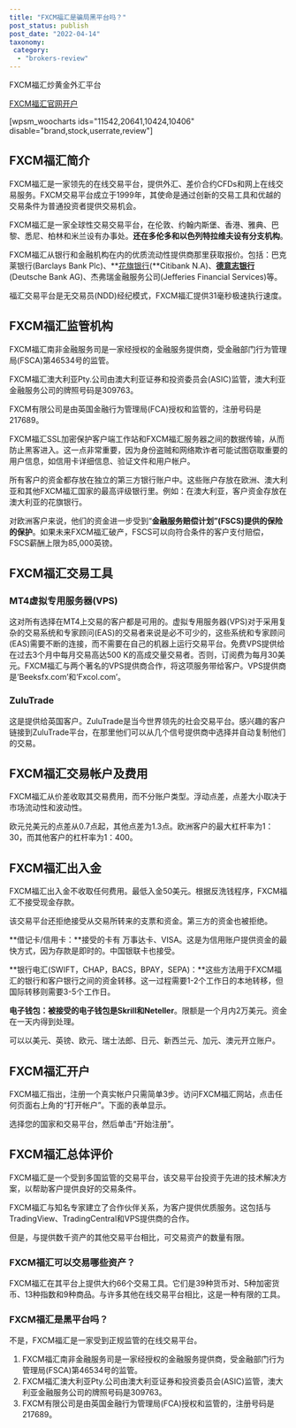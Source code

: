 ```yaml
---
title: "FXCM福汇是骗局黑平台吗？"
post_status: publish
post_date: "2022-04-14"
taxonomy:
 category: 
  - "brokers-review"
---
```


FXCM福汇炒黄金外汇平台

[FXCM福汇官网开户](https://www.ifttt.fun/go/fxcm-cn/)

[wpsm_woocharts ids="11542,20641,10424,10406" disable="brand,stock,userrate,review"]

## **FXCM福汇简介**

FXCM福汇是一家领先的在线交易平台，提供外汇、差价合约CFDs和网上在线交易服务。FXCM交易平台成立于1999年，其使命是通过创新的交易工具和优越的交易条件为普通投资者提供交易机会。

FXCM福汇是一家全球性交易交易平台，在伦敦、约翰内斯堡、香港、雅典、巴黎、悉尼、柏林和米兰设有办事处。**还在多伦多和以色列特拉维夫设有分支机构**。

FXCM福汇从银行和金融机构在内的优质流动性提供商那里获取报价。包括：巴克莱银行(Barclays Bank Plc)、**[花旗银行](https://www.citibank.com.cn/)(**Citibank N.A)、[**德意志银行**](https://china.db.com/china/)(Deutsche Bank AG)、杰弗瑞金融服务公司(Jefferies Financial Services)等。

福汇交易平台是无交易员(NDD)经纪模式，FXCM福汇提供31毫秒极速执行速度。

## **FXCM福汇监管机构**

FXCM福汇南非金融服务司是一家经授权的金融服务提供商，受金融部门行为管理局(FSCA)第46534号的监管。

FXCM福汇澳大利亚Pty.公司由澳大利亚证券和投资委员会(ASIC)监管，澳大利亚金融服务公司的牌照号码是309763。

FXCM有限公司是由英国金融行为管理局(FCA)授权和监管的，注册号码是217689。

FXCM福汇SSL加密保护客户端工作站和FXCM福汇服务器之间的数据传输，从而防止黑客进入。这一点非常重要，因为身份盗贼和网络欺诈者可能试图窃取重要的用户信息，如信用卡详细信息、验证文件和用户帐户。

所有客户的资金都存放在独立的第三方银行账户中。这些账户存放在欧洲、澳大利亚和其他FXCM福汇国家的最高评级银行里。例如：在澳大利亚，客户资金存放在澳大利亚的花旗银行。

对欧洲客户来说，他们的资金进一步受到“**金融服务赔偿计划”(FSCS)提供的保险的保护**。如果未来FXCM福汇破产，FSCS可以向符合条件的客户支付赔偿，FSCS薪酬上限为85,000英镑。

## **FXCM福汇交易工具**

### **MT4虚拟专用服务器(VPS)**

这对所有选择在MT4上交易的客户都是可用的。虚拟专用服务器(VPS)对于采用复杂的交易系统和专家顾问(EAS)的交易者来说是必不可少的，这些系统和专家顾问(EAS)需要不断的连接，而不需要在自己的机器上运行交易平台。免费VPS提供给在过去3个月中每月交易高达500 K的高成交量交易者。否则，订阅费为每月30美元。FXCM福汇与两个著名的VPS提供商合作，将这项服务带给客户。VPS提供商是‘Beeksfx.com’和‘Fxcol.com’。

### **ZuluTrade**

这是提供给英国客户。ZuluTrade是当今世界领先的社会交易平台。感兴趣的客户链接到ZuluTrade平台，在那里他们可以从几个信号提供商中选择并自动复制他们的交易。

## **FXCM福汇交易帐户及费用**

FXCM福汇从价差收取其交易费用，而不分账户类型。浮动点差，点差大小取决于市场流动性和波动性。

欧元兑美元的点差从0.7点起，其他点差为1.3点。欧洲客户的最大杠杆率为1：30，而其他客户的杠杆率为1：400。

## **FXCM福汇出入金**

FXCM福汇出入金不收取任何费用。最低入金50美元。根据反洗钱程序，FXCM福汇不接受现金存款。

该交易平台还拒绝接受从交易所转来的支票和资金。第三方的资金也被拒绝。

**借记卡/信用卡：**接受的卡有 万事达卡、VISA。这是为信用账户提供资金的最快方式，因为存款是即时的。中国银联卡也接受。

**银行电汇(SWIFT，CHAP，BACS，BPAY，SEPA)：**这些方法用于FXCM福汇的银行和客户银行之间的资金转移。这一过程需要1-2个工作日的本地转移，但国际转移则需要3-5个工作日。

**电子钱包：**被接受的电子钱包是**Skrill和Neteller**。限额是一个月内2万美元。资金在一天内得到处理。

可以以美元、英镑、欧元、瑞士法郎、日元、新西兰元、加元、澳元开立账户。

## **FXCM福汇开户**

FXCM福汇指出，注册一个真实帐户只需简单3步。访问FXCM福汇网站，点击任何页面右上角的“打开帐户”。下面的表单显示。

选择您的国家和交易平台，然后单击“开始注册”。

## **FXCM福汇总体评价**

FXCM福汇是一个受到多国监管的交易平台，该交易平台投资于先进的技术解决方案，以帮助客户提供良好的交易条件。

FXCM福汇与知名专家建立了合作伙伴关系，为客户提供优质服务。这包括与TradingView、TradingCentral和VPS提供商的合作。

但是，与提供数千资产的其他交易平台相比，可交易资产的数量有限。

### **FXCM福汇可以交易哪些资产？**

FXCM福汇在其平台上提供大约66个交易工具。它们是39种货币对、5种加密货币、13种指数和9种商品。与许多其他在线交易平台相比，这是一种有限的工具。

### FXCM福汇是黑平台吗？

不是，FXCM福汇是一家受到正规监管的在线交易平台。

1. FXCM福汇南非金融服务司是一家经授权的金融服务提供商，受金融部门行为管理局(FSCA)第46534号的监管。
2. FXCM福汇澳大利亚Pty.公司由澳大利亚证券和投资委员会(ASIC)监管，澳大利亚金融服务公司的牌照号码是309763。
3. FXCM有限公司是由英国金融行为管理局(FCA)授权和监管的，注册号码是217689。
